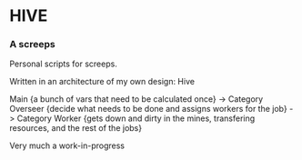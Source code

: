 # HIVE
### A screeps 

Personal scripts for screeps.

Written in an architecture of my own design: Hive

Main {a bunch of vars that need to be calculated once} ->
Category Overseer {decide what needs to be done and assigns workers for the job} ->
Category Worker {gets down and dirty in the mines, transfering resources, and the rest of the jobs}

Very much a work-in-progress
